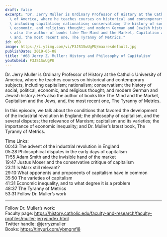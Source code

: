 ```yaml
---
draft: false
excerpt: "Dr. Jerry Muller is Ordinary Professor of History at the Catholic University\
  \ of America, where he teaches courses on historical and contemporary subjects,\
  \ including capitalism; nationalism; conservatism; the history of social, political,\
  \ economic, and religious thought; and modern German and Jewish history. He\u2019\
  s also the author of books like The Mind and the Market, Capitalism and the Jews,\
  \ and, the most recent one, The Tyranny of Metrics."
id: e68
image: https://i.ytimg.com/vi/F3JS1SwUgPU/maxresdefault.jpg
publishDate: 2019-05-08
title: '#68 Jerry Z. Muller: History and Philosophy of Capitalism'
youtubeid: F3JS1SwUgPU
---
```

Dr. Jerry Muller is Ordinary Professor of History at the Catholic University of America, where he teaches courses on historical and contemporary subjects, including capitalism; nationalism; conservatism; the history of social, political, economic, and religious thought; and modern German and Jewish history. He’s also the author of books like The Mind and the Market, Capitalism and the Jews, and, the most recent one, The Tyranny of Metrics.

In this episode, we talk about the conditions that favored the development of the industrial revolution in England; the philosophy of capitalism, and the several disputes; the relevance of Marxism; capitalism and its varieties; the importance of economic inequality; and Dr. Muller’s latest book, The Tyranny of Metrics.

Time Links:  
00:43  The advent of the industrial revolution in England  
05:28  Philosophical disputes in the early days of capitalism      
11:55  Adam Smith and the invisible hand of the market    
19:47  Justus Möser and the conservative critique of capitalism    
23:11  Is Marx still relevant?    
29:10  What opponents and proponents of capitalism have in common    
35:50  The varieties of capitalism    
41:31  Economic inequality, and to what degree it is a problem    
48:37  The Tyranny of Metrics  
53:31 Follow Dr. Muller’s work

---

Follow Dr. Muller’s work:  
Faculty page: https://history.catholic.edu/faculty-and-research/faculty-profiles/muller-jerry/index.html  
Twitter handle: @jerryzmuller  
Books: https://tinyurl.com/ybmgmfl8
